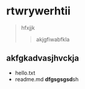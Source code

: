 # rtwrywerhtii
> hfxjjk
>> akjgfiwabfkla
## akfgkadvasjhvckja
* hello.txt
* readme.md
**dfgsgsgsd**sh